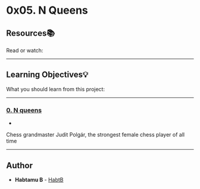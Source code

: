 # 0x05. N Queens

## Resources:books:
Read or watch:

---
## Learning Objectives:bulb:
What you should learn from this project:

---

### [0. N queens](./0-nqueens.py)
* 
Chess grandmaster Judit Polgár, the strongest female chess player of all time


---

## Author
* **Habtamu B** - [HabtB](https://github.com/HabtB)

